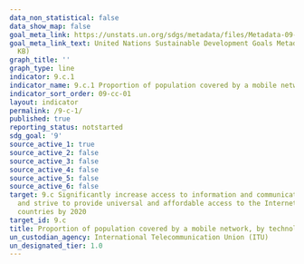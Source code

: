 ```yaml
---
data_non_statistical: false
data_show_map: false
goal_meta_link: https://unstats.un.org/sdgs/metadata/files/Metadata-09-0C-01.pdf
goal_meta_link_text: United Nations Sustainable Development Goals Metadata (PDF 214
  KB)
graph_title: ''
graph_type: line
indicator: 9.c.1
indicator_name: 9.c.1 Proportion of population covered by a mobile network, by technology
indicator_sort_order: 09-cc-01
layout: indicator
permalink: /9-c-1/
published: true
reporting_status: notstarted
sdg_goal: '9'
source_active_1: true
source_active_2: false
source_active_3: false
source_active_4: false
source_active_5: false
source_active_6: false
target: 9.c Significantly increase access to information and communications technology
  and strive to provide universal and affordable access to the Internet in least developed
  countries by 2020
target_id: 9.c
title: Proportion of population covered by a mobile network, by technology
un_custodian_agency: International Telecommunication Union (ITU)
un_designated_tier: 1.0
---
```

